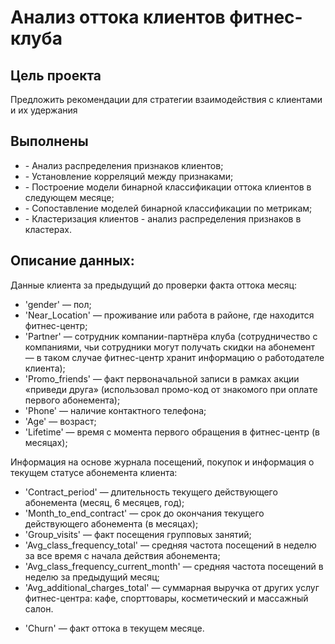 
# Анализ оттока клиентов фитнес-клуба

## Цель проекта

Предложить рекомендации для стратегии взаимодействия с клиентами и их удержания

## Выполнены

<ul>
<li> - Анализ распределения признаков клиентов;</li>
<li> - Установление корреляций между признаками;</li> 
<li> - Построение модели бинарной классификации оттока клиентов в следующем месяце;</li>
<li> - Сопоставление моделей бинарной классификации по метрикам;</li>    
<li> - Кластеризация клиентов - анализ распределения признаков в кластерах.</li>     
</ul>

## Описание данных:

Данные клиента за предыдущий до проверки факта оттока месяц:
<ul>
<li>'gender' — пол;</li>
<li>'Near_Location' — проживание или работа в районе, где находится фитнес-центр;</li>
<li>'Partner' — сотрудник компании-партнёра клуба (сотрудничество с компаниями, чьи сотрудники могут получать скидки на абонемент — в таком случае фитнес-центр хранит информацию о работодателе клиента);</li>
<li>'Promo_friends' — факт первоначальной записи в рамках акции «приведи друга» (использовал промо-код от знакомого при оплате первого абонемента);</li>
<li>'Phone' — наличие контактного телефона;</li>
<li>'Age' — возраст;</li>
<li>'Lifetime' — время с момента первого обращения в фитнес-центр (в месяцах);</li>
</ul>
    
Информация на основе журнала посещений, покупок и информация о текущем статусе абонемента клиента:
<ul>
<li>'Contract_period' — длительность текущего действующего абонемента (месяц, 6 месяцев, год);</li>
<li>'Month_to_end_contract' — срок до окончания текущего действующего абонемента (в месяцах);</li>
<li>'Group_visits' — факт посещения групповых занятий;</li>
<li>'Avg_class_frequency_total' — средняя частота посещений в неделю за все время с начала действия абонемента;</li>
<li>'Avg_class_frequency_current_month' — средняя частота посещений в неделю за предыдущий месяц;</li>
<li>'Avg_additional_charges_total' — суммарная выручка от других услуг фитнес-центра: кафе, спорттовары, косметический и массажный салон.</li>
</ul>
    
<ul><li>'Churn' — факт оттока в текущем месяце.</li></ul>

